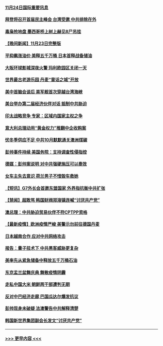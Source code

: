 #### [11月24日国际重要讯息](../pages/prog202/a103276567.md?t=11242001) 
#### [拜登将召开首届民主峰会 台湾受邀 中共排除在外](../pages/prog202/a103276485.md?t=11242001) 
#### [毒枭抢地盘 墨西哥桥上树上赫见8尸吊挂](../pages/prog202/a103276440.md?t=11242001) 
#### [【晚间新闻】11月23日完整版](../pages/prog202/a103276306.md?t=11242001) 
#### [平抑飙涨油价 美释五千万桶 日本首释战备储油](../pages/prog202/a103276309.md?t=11242001) 
#### [大阪环球影城深夜火警 玛利欧园区关闭一天](../pages/prog202/a103276275.md?t=11242001) 
#### [世界最古老游乐园 丹麦“童话之城”开放](../pages/prog202/a103276091.md?t=11242001) 
#### [美中首脑会谈后 美军舰首次穿越台湾海峡](../pages/prog202/a103276088.md?t=11242001) 
#### [美台举办第二届经济伙伴对话 抵制中共胁迫](../pages/prog202/a103276064.md?t=11242001) 
#### [印太战略竞争 专家：区域内国家主权之争](../pages/prog202/a103276195.md?t=11242001) 
#### [意大利总理动用“黄金权力”推翻中企收购案](../pages/prog202/a103275913.md?t=11242001) 
#### [忧冬季供应不足 中共10月默默通关澳洲煤碳](../pages/prog202/a103276004.md?t=11242001) 
#### [彭帅事件持续  美国务院：支持调查性侵指控](../pages/prog202/a103276021.md?t=11242001) 
#### [德媒：彭帅案说明 对中共强硬施压可以奏效](../pages/prog202/a103276010.md?t=11242001) 
#### [女车主失去意识 荷兰男子不惜毁车救她](../pages/prog202/a103275878.md?t=11242001) 
#### [【短讯】G7外长会首邀东盟国家 外界指抗衡中共扩张](../pages/prog202/a103275840.md?t=11242001) 
#### [【禁闻】超敢骂 韩国财阀郑溶镇连喊“讨厌共产党”](../pages/prog202/a103275842.md?t=11242001) 
#### [澳总理：中共胁迫贸易伙伴不符CPTPP资格](../pages/prog202/a103275847.md?t=11242001) 
#### [【最新疫情】欧洲疫情严峻 美警示勿前往德国丹麦](../pages/prog202/a103275844.md?t=11242001) 
#### [日本越南合作 应对中共网络攻击](../pages/prog202/a103275807.md?t=11242001) 
#### [报告：量子技术下 中共黑客威胁更复杂](../pages/prog202/a103275780.md?t=11242001) 
#### [美率先从紧急储备中释放五千万桶石油](../pages/prog202/a103275752.md?t=11242001) 
#### [东京盂兰盆舞庆典  舞散疫情阴霾](../pages/prog202/a103275767.md?t=11242001) 
#### [走私中国大米 朝鲜两干部遭判无期](../pages/prog202/a103275688.md?t=11242001) 
#### [反对中巴经济走廊 巴国瓜达尔爆发抗议](../pages/prog202/a103275679.md?t=11242001) 
#### [彭帅现身未破疑 法澳警告中共解释清楚](../pages/prog202/a103275663.md?t=11242001) 
#### [韩国新世界集团副会长发文“讨厌共产党”](../pages/prog202/a103275592.md?t=11242001) 

----
#### [ >>> 更早内容 <<< ](../indexes/prog202-earlier.md)
